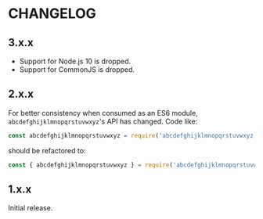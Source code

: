 # CHANGELOG

## 3.x.x

* Support for Node.js 10 is dropped.
* Support for CommonJS is dropped.

## 2.x.x

For better consistency when consumed as an ES6 module, `abcdefghijklmnopqrstuvwxyz`'s API has changed. Code like:

```js
const abcdefghijklmnopqrstuvwxyz = require('abcdefghijklmnopqrstuvwxyz')
```

should be refactored to:

```js
const { abcdefghijklmnopqrstuvwxyz } = require('abcdefghijklmnopqrstuvwxyz')
```

## 1.x.x

Initial release.
